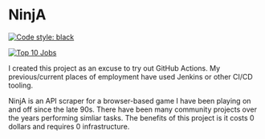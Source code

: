 # NinjA

[![Code style: black](https://img.shields.io/badge/code%20style-black-000000.svg)](https://github.com/psf/black)

[![Top 10 Jobs](https://github.com/buhruce/NinjA/actions/workflows/ninja_cicd.yml/badge.svg)](https://github.com/buhruce/NinjA/actions/workflows/ninja_cicd.yml)

I created this project as an excuse to try out GitHub Actions. My previous/current places of employment have used Jenkins or other CI/CD tooling.

NinjA is an API scraper for a browser-based game I have been playing on and off since the late 90s. There have been many community projects over the years performing simliar tasks. The benefits of this project is it costs 0 dollars and requires 0 infrastructure. 

